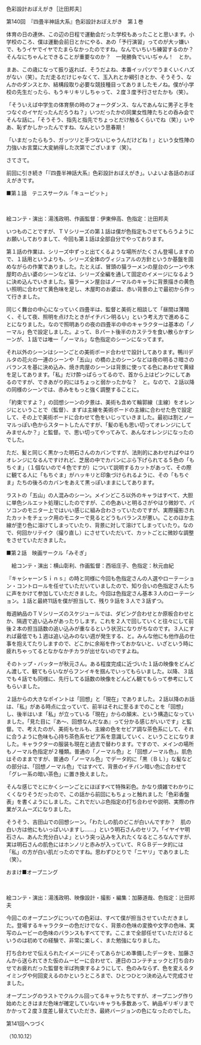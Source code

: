 <!-- source: http://web.archive.org/web/20250215190716/http://www.style.fm/as/05_column/tsujita/tsujita140.shtml -->

色彩設計おぼえがき［辻田邦夫］

第140回　『四畳半神話大系』色彩設計おぼえがき　第１巻

体育の日の連休、この辺の日程で運動会だった学校もあったことと思います。小学校のころ、僕は運動会前日とかにやる、あの「予行演習」ってのが大ッ嫌いで、もうイヤでイヤでたまらなかったのですね。なんでいちいち練習するのか？　そんなにちゃんとできることが重要なのか？　一発勝負でいいぢゃん！　とか。

まあ、この歳になって振り返れば、そうだよね、本番イッパツでうまくいくハズがない（笑）。ただ走るだけじゃなくて、玉入れとか綱引きとか、そうそう、なんかのダンスとか、結構段取り必要な競技種目ってありましたモノね。僕が小学校の先生だったら、もうキリキリしちゃって、２度３度予行させたかも（笑）。

「そういえば中学生の体育祭の時のフォークダンス、なんであんなに男子と手をつなぐのイヤだったんだろうね？」いつだったかの同業女性陣たちとの呑み会でそんな話に。「そうそう、指先と指先でちょっとだけ触るくらいでね（笑）」いやあ、恥ずかしかったんですね、なんという思春期！

「いまだったらもう、ガッツリと手つないじゃうんだけどね！」という女性陣の力強いお言葉に大変納得した次第でございます（笑）。

さてさて。

前回に引き続き「『四畳半神話大系』色彩設計おぼえがき」。いよいよ各話のおぼえがきです。

■第１話　テニスサークル「キューピット」

　

絵コンテ・演出：湯浅政明、作画監督：伊東伸高、色指定：辻田邦夫

いつものことですが、ＴＶシリーズの第１話は僕が色指定もさせてもらうようにお願いしておりまして、今回も第１話は全部自分でやっております。

第１話の作業は、シリーズ中ずっと出てくるような場所がたくさん登場しますので、１話用というよりも、シリーズ全体のヴィジュアルの方針というか基盤を固めながらの作業でありました。たとえば、冒頭の猫ラーメンの屋台のシーンや木屋町の占い婆のシーンなどは、シリーズ全編を通して固定のイメージになるように決め込んでいきました。猫ラーメン屋台はノーマルのキャラに背景描きの黄色い照明に合わせて黄色味を足し、木屋町のお婆は、赤い背景の上で最初から作って行きました。

同じく舞台の中心になっていく四畳半は、監督と美術と相談して「昼間は薄暗く、そして夜、照明を点けたときがイチバン明るい」という考え方で進めることになりました。なので照明ありの夜の四畳半の中のキャラクターは基本の「ノーマル」色で設定しました。よって、Ｂパート後半のカステラを食い散らかすシーンが、１話では唯一「ノーマル」な色指定のシーンになってます。

それ以外のシーンはシーンごとの美術ボード合わせで設計してあります。鴨川デルタの花火の一連のシーンや「五山」の橋の上のシーンなどは夜の明るさ暗さのバランスを基に決め込み、焼き肉屋のシーンは背景に使ってる色にあわせて黄緑を足してあります。「私」だけ酔っぱらってるので、首から上はピンクにしてあるのですが、できあがり的にはちょっと弱かったかな？　と。なので、２話以降の同様のシーンでは、赤みをもっと強く調整することに。

「約束ですよ？」の回想シーンの夕景は、美術も含めて輪郭線（主線）をオレンジにということで（監督）、まずは主線を美術ボードの主線に合わせた色で設定して、その上で美術ボードに合わせて色をいじっていきました。最初は割とノーマルっぽい色からスタートしたんですが、「髪の毛も思い切ってオレンジにしてみませんか？」と監督。で、思い切ってやってみて、あんなオレンジになったのでした。

ただ、髪と同じく黒かった明石さんのカバンですが、法則的にあわせればやはりオレンジになるんですけれど、芝居の中でカバンにぶら下げられてる５色の「もちぐま」（１個ないので４色ですが）について説明するカットがあって、その際に観てる人に「もちぐま」がハッキリと印象づけられるように、その「もちぐま」たちの後ろのカバンをあえて黒っぽいままにしてあります。

ラストの「五山」の人混みのシーン。メインどころ以外のキャラはすべて、大胆に単色シルエット処理にしたのですが、この色あいと明るさがやはり微妙で、パソコンのモニター上ではいい感じに組み合わさっていたのですが、実際撮影されたカットをチェック用のモニターで見るとどうもバランスが悪い。ことのほか主線が塗り色に溶けてしまっていたり、背景に対して溶けてしまっていたり。なので、何回かリテイク（撮り直し）にさせていただいて、カットごとに微妙な調整をさせていただきました。

■第２話　映画サークル「みそぎ」

　絵コンテ・演出：横山彰利、作画監督：西垣庄子、色指定：秋元由紀

『キャシャーンＳｉｎｓ』の時と同様に今回も色指定さんの人選やローテーション・コントロールを任せていただいていましたので、知り合いの色指定さんたちに声をかけて参加していただきました。今回は色指定さん基本３人のローテーション。１話と最終11話を僕が担当して、残り９話を３人で３話ずつ。

毎週納品のＴＶシリーズのスケジュールでは、ダビング合わせとか原板合わせとか、隔週で追い込みがあったりします。これを２人で回していくと往々にして前後２本の担当話数の追い込みが重なるという状況になりがちなのです。３人にすれば最低でも１週は追い込みのない週が発生する、と。みんな他にも他作品の仕事を抱えてたりしますので、どこかに余裕を作っておかないと、いざという時に疲れちゃってるとなかなかチカラが出せないのですよね。

そのトップ・バッターが秋元さん。ある程度完成に近づいた１話の映像をどんどん渡して、観てもらいながらフンイキを掴んでいってもらいました。以降、３話でも４話でも同様に、先行してる話数の映像をどんどん観てもらって参考にしてもらいました。

２話からの大きなポイントは「回想」と「現在」でありました。２話以降のお話は、「私」がある時点に立っていて、前半はそれに至るまでのことを「回想」し、後半はいま「私」が立っている「現在」からの顛末、という構造になっていました。「見た目に『あ〜、回想なんだなあ』って分かる感じがいいです」と監督。で、考えたのが、美術もセルも、主線の色をセピア調な茶色系にして、それに合うように色味も心持ち茶色系セピア系を意識していく、ということになりました。キャラクターの服装も現在と過去で替わります。ですので、メインの場所もノーマル色指定が２種類。普通の「ノーマル色」と「回想ノーマル色」。肌色はそのままですが、普通の「ノーマル色」でデータ的に「黒（ＢＬ）」な髪などの部分は、「回想ノーマル色」ではすべて、背景のイチバン暗い色に合わせて「グレー系の暗い茶色」に置き換えました。

そんな感じでとにかくシーンごとにほぼすべて特殊彩色。かなり煩雑でわかりにくくなりそうだったので、この話から前回にもちょっと触れました「色彩香盤表」を書くようにしました。これでだいぶ色指定の打ち合わせや説明、実際の作業がスムーズになりました。

そうそう、吉田山での回想シーン。「わたしの肌のどこが白いんですか？　肌の白い方は他にもいっぱいいますし……」という明石さんのセリフ。「イヤイヤ明石さん、あんた充分白いよ」という突っ込みを入れたくなるところなんですが、実は明石さんの肌色にはホンノリと赤みが入っていて、ＲＧＢデータ的には「私」の方が白い肌だったのですね。思わずひとりで「ニヤリ」でありました（笑）。

おまけ■オープニング

　

絵コンテ・演出：湯浅政明、映像設計・撮影・編集：加藤道哉、色指定：辻田邦夫

今回このオープニングについての色彩は、すべて僕が担当させていただきました。登場するキャラクターの色だけでなく、背景の色味の変換や文字の色味、実写のムービーの色味のバランスもすべてです。ここまで全部任せていただけるというのは初めての経験で、非常に楽しく、また勉強になりました。

打ち合わせで伝えられたイメージにそってあらかじめ準備したデータを、加藤さんから送られてきた仮のムービーに合わせて、連日のコンテチェックと打ち合わせでお疲れだった監督を半ば拘束するようにして、色のみならず、色を変えるタイミングや何回変えるのかというところまで、ひとつひとつ決め込んで完成させました。

オープニングのラストでクルクル回ってるキャラたちですが、オープニング作り始めたときはまだ色味が確定していないキャラも多数あって、納品ギリギリまでかかって２度３度差し替えていただき、最終バージョンの色になったのでした。

第141回へつづく

（10.10.12）
